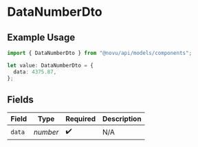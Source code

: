 # DataNumberDto

## Example Usage

```typescript
import { DataNumberDto } from "@novu/api/models/components";

let value: DataNumberDto = {
  data: 4375.87,
};
```

## Fields

| Field              | Type               | Required           | Description        |
| ------------------ | ------------------ | ------------------ | ------------------ |
| `data`             | *number*           | :heavy_check_mark: | N/A                |